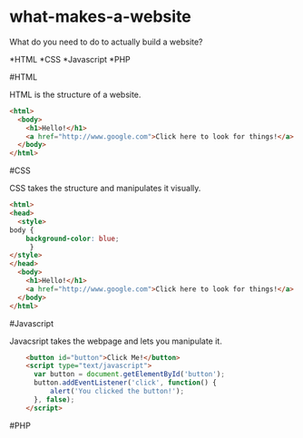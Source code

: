 # what-makes-a-website
What do you need to do to actually build a website?

*HTML
*CSS
*Javascript
*PHP

#HTML

HTML is the structure of a website.
```HTML
<html>
  <body>
    <h1>Hello!</h1>
    <a href="http://www.google.com">Click here to look for things!</a>
  </body>
</html>
```

#CSS

CSS takes the structure and manipulates it visually.
```HTML
<html>
<head>
  <style>
body {
    background-color: blue;
     }  
</style>
</head>
  <body>
    <h1>Hello!</h1>
    <a href="http://www.google.com">Click here to look for things!</a>
  </body>
</html>
```

#Javascript

Javacsript takes the webpage and lets you manipulate it.

```HTML
    <button id="button">Click Me!</button>
    <script type="text/javascript">
      var button = document.getElementById('button');
      button.addEventListener('click', function() {
          alert('You clicked the button!');
      }, false);
    </script>
```

#PHP
